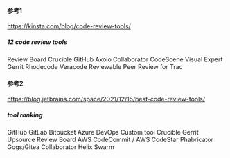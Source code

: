 
#### 参考1
https://kinsta.com/blog/code-review-tools/


##### 12 code review tools
Review Board
Crucible
GitHub
Axolo
Collaborator
CodeScene
Visual Expert
Gerrit
Rhodecode
Veracode
Reviewable
Peer Review for Trac


#### 参考2
https://blog.jetbrains.com/space/2021/12/15/best-code-review-tools/
##### tool ranking
GitHub
GitLab
Bitbucket
Azure DevOps
Custom tool
Crucible
Gerrit
Upsource
Review Board
AWS CodeCommit / AWS CodeStar
Phabricator
Gogs/Gitea
Collaborator
Helix Swarm



